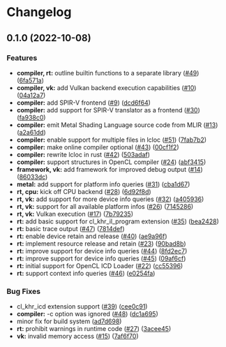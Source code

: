# Changelog

## 0.1.0 (2022-10-08)


### Features

* **compiler, rt:** outline builtin functions to a separate library ([#49](https://github.com/alexbatashev/librecl/issues/49)) ([6fa571a](https://github.com/alexbatashev/librecl/commit/6fa571a3fb8e02fbb497204b56d139a443c07f4f))
* **compiler, vk:** add Vulkan backend execution capabilities ([#10](https://github.com/alexbatashev/librecl/issues/10)) ([04a12a7](https://github.com/alexbatashev/librecl/commit/04a12a77bf7da23c6d7fe60c4b6a478a15098f3a))
* **compiler:** add SPIR-V frontend ([#9](https://github.com/alexbatashev/librecl/issues/9)) ([dcd6f64](https://github.com/alexbatashev/librecl/commit/dcd6f645509636cef2ecd81320e4b4e385216f7f))
* **compiler:** add support for SPIR-V translator as a frontend ([#30](https://github.com/alexbatashev/librecl/issues/30)) ([fa938c0](https://github.com/alexbatashev/librecl/commit/fa938c0868b0a8739580ab76b90b30b78cb6923e))
* **compiler:** emit Metal Shading Language source code from MLIR ([#13](https://github.com/alexbatashev/librecl/issues/13)) ([a2a61dd](https://github.com/alexbatashev/librecl/commit/a2a61ddb656677b35dfa4ee8eae3359c886d23e2))
* **compiler:** enable support for multiple files in lcloc ([#51](https://github.com/alexbatashev/librecl/issues/51)) ([7fab7b2](https://github.com/alexbatashev/librecl/commit/7fab7b2f47cc9e62efa4f44e902613abb3a7e7ec))
* **compiler:** make online compiler optional ([#43](https://github.com/alexbatashev/librecl/issues/43)) ([00cf1f2](https://github.com/alexbatashev/librecl/commit/00cf1f2e5160e81f5bee318565c7b80750012961))
* **compiler:** rewrite lcloc in rust ([#42](https://github.com/alexbatashev/librecl/issues/42)) ([503adaf](https://github.com/alexbatashev/librecl/commit/503adafe6ac437800f16e5d2f1980f7f7868a1a0))
* **compiler:** support structures in OpenCL compiler ([#24](https://github.com/alexbatashev/librecl/issues/24)) ([abf3415](https://github.com/alexbatashev/librecl/commit/abf34154be5399c37be024ee7c3c76b070883002))
* **framework, vk:** add framework for improved debug output ([#14](https://github.com/alexbatashev/librecl/issues/14)) ([86033dc](https://github.com/alexbatashev/librecl/commit/86033dc7d05c4fb742f79ec3dc835178d6991c3f))
* **metal:** add support for platform info queries ([#31](https://github.com/alexbatashev/librecl/issues/31)) ([cba1d67](https://github.com/alexbatashev/librecl/commit/cba1d67027d87f8425ea6f8e3884cd1c9409bfc3))
* **rt, cpu:** kick off CPU backend ([#28](https://github.com/alexbatashev/librecl/issues/28)) ([6d92f8d](https://github.com/alexbatashev/librecl/commit/6d92f8d2fe70c5c0ff0ac0bbc2e9f9ec4b8dbc93))
* **rt, vk:** add support for more device info queries ([#32](https://github.com/alexbatashev/librecl/issues/32)) ([a405936](https://github.com/alexbatashev/librecl/commit/a4059360091cdf7d85feabaae3a419fb639e7760))
* **rt, vk:** support for all available platform infos ([#26](https://github.com/alexbatashev/librecl/issues/26)) ([7145286](https://github.com/alexbatashev/librecl/commit/7145286ddee5c9770b678e4afd52219588acae2f))
* **rt, vk:** Vulkan execution ([#17](https://github.com/alexbatashev/librecl/issues/17)) ([7b79235](https://github.com/alexbatashev/librecl/commit/7b7923539885a4ba06eac32e923627f10e645876))
* **rt:** add basic support for cl_khr_il_program extension ([#35](https://github.com/alexbatashev/librecl/issues/35)) ([bea2428](https://github.com/alexbatashev/librecl/commit/bea24284f4807d0e5a88cea201cb9670a46a7016))
* **rt:** basic trace output ([#47](https://github.com/alexbatashev/librecl/issues/47)) ([7814def](https://github.com/alexbatashev/librecl/commit/7814def8f0c022b1e6c090482c42173a5a49d25b))
* **rt:** enable device retain and release ([#40](https://github.com/alexbatashev/librecl/issues/40)) ([ae9a96f](https://github.com/alexbatashev/librecl/commit/ae9a96fcd4acf19389e024c5ab0c2a050f0178a3))
* **rt:** implement resource release and retain ([#23](https://github.com/alexbatashev/librecl/issues/23)) ([90bad8b](https://github.com/alexbatashev/librecl/commit/90bad8bb0ff522aa6d291fdded74eb060d14d0ea))
* **rt:** improve support for device info queries ([#44](https://github.com/alexbatashev/librecl/issues/44)) ([8fd2ec7](https://github.com/alexbatashev/librecl/commit/8fd2ec7a6b5b1ae10e950dd5a8a1a6c2ff9dc2e8))
* **rt:** improve support for device info queries ([#45](https://github.com/alexbatashev/librecl/issues/45)) ([09af6cf](https://github.com/alexbatashev/librecl/commit/09af6cf750422ab1da6aaca322f111d4cabbd511))
* **rt:** initial support for OpenCL ICD Loader ([#22](https://github.com/alexbatashev/librecl/issues/22)) ([cc55396](https://github.com/alexbatashev/librecl/commit/cc55396e619415f7f31fdbcef8eee02caf2b1a12))
* **rt:** support context info queries ([#46](https://github.com/alexbatashev/librecl/issues/46)) ([e0254fa](https://github.com/alexbatashev/librecl/commit/e0254fa1c0a035f1365dd97eb1988955b1c18b69))


### Bug Fixes

* cl_khr_icd extension support ([#39](https://github.com/alexbatashev/librecl/issues/39)) ([cee0c91](https://github.com/alexbatashev/librecl/commit/cee0c918ff3d57e42b6a1ba2ea896f65fd16dbea))
* **compiler:** -c option was ignored ([#48](https://github.com/alexbatashev/librecl/issues/48)) ([dc1a695](https://github.com/alexbatashev/librecl/commit/dc1a695cdabec82b94bf53864305d3a2413c8181))
* minor fix for build system ([ad7d698](https://github.com/alexbatashev/librecl/commit/ad7d69836cc252f19cd6777a7a0011fd1dc9936f))
* **rt:** prohibit warnings in runtime code ([#27](https://github.com/alexbatashev/librecl/issues/27)) ([3acee45](https://github.com/alexbatashev/librecl/commit/3acee45a3cc3c0bf1e480153c35b59f8cf0edf68))
* **vk:** invalid memory access ([#15](https://github.com/alexbatashev/librecl/issues/15)) ([7af6f70](https://github.com/alexbatashev/librecl/commit/7af6f7051eb2475374ad102178300db92cf92942))
